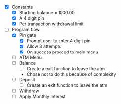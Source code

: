 - [x] Constants
	- [x] Starting balance = 1000.00
	- [x] A 4 digit pin 
	- [x] Per transaction withdrawal limit
- [ ] Program flow
	- [x] Pin gate
		- [x] Prompt user to enter 4 digit pin
		- [x] Allow 3 attempts
		- [x] On success proceed to main menu
	- [ ] ATM Menu
	- [ ] Balance
		- [ ] Create a exit function to leave the atm
		- Chose not to do this because of complexity
	- [ ] Deposit
		- [ ] Create an exit function to leave the atm
	- [ ] Withdraw
	- [ ] Apply Monthly Interest